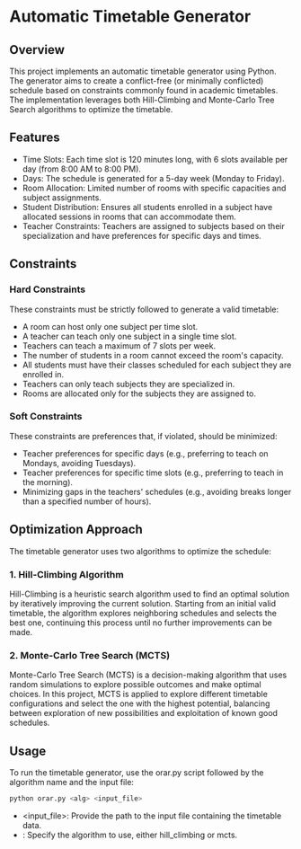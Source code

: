 # Automatic Timetable Generator
## Overview

This project implements an automatic timetable generator using Python. The generator aims to create a conflict-free (or minimally conflicted) schedule based on constraints commonly found in academic timetables. The implementation leverages both Hill-Climbing and Monte-Carlo Tree Search algorithms to optimize the timetable.
## Features

 - Time Slots: Each time slot is 120 minutes long, with 6 slots available per day (from 8:00 AM to 8:00 PM).
 - Days: The schedule is generated for a 5-day week (Monday to Friday).
 - Room Allocation: Limited number of rooms with specific capacities and subject assignments.
 - Student Distribution: Ensures all students enrolled in a subject have allocated sessions in rooms that can accommodate them.
 - Teacher Constraints: Teachers are assigned to subjects based on their specialization and have preferences for specific days and times.

## Constraints
### Hard Constraints

These constraints must be strictly followed to generate a valid timetable:

  - A room can host only one subject per time slot.
  -  A teacher can teach only one subject in a single time slot.
 - Teachers can teach a maximum of 7 slots per week.
- The number of students in a room cannot exceed the room's capacity.
- All students must have their classes scheduled for each subject they are enrolled in.
- Teachers can only teach subjects they are specialized in.
 - Rooms are allocated only for the subjects they are assigned to.

### Soft Constraints

These constraints are preferences that, if violated, should be minimized:

  - Teacher preferences for specific days (e.g., preferring to teach on Mondays, avoiding Tuesdays).
  - Teacher preferences for specific time slots (e.g., preferring to teach in the morning).
  -  Minimizing gaps in the teachers' schedules (e.g., avoiding breaks longer than a specified number of hours).

## Optimization Approach

The timetable generator uses two algorithms to optimize the schedule:
### 1. Hill-Climbing Algorithm

Hill-Climbing is a heuristic search algorithm used to find an optimal solution by iteratively improving the current solution. Starting from an initial valid timetable, the algorithm explores neighboring schedules and selects the best one, continuing this process until no further improvements can be made.
### 2. Monte-Carlo Tree Search (MCTS)

Monte-Carlo Tree Search (MCTS) is a decision-making algorithm that uses random simulations to explore possible outcomes and make optimal choices. In this project, MCTS is applied to explore different timetable configurations and select the one with the highest potential, balancing between exploration of new possibilities and exploitation of known good schedules.

## Usage

To run the timetable generator, use the orar.py script followed by the algorithm name and the input file:

```bash
python orar.py <alg> <input_file>
```
-  <input_file>: Provide the path to the input file containing the timetable data.
-  <alg>: Specify the algorithm to use, either hill_climbing or mcts.
